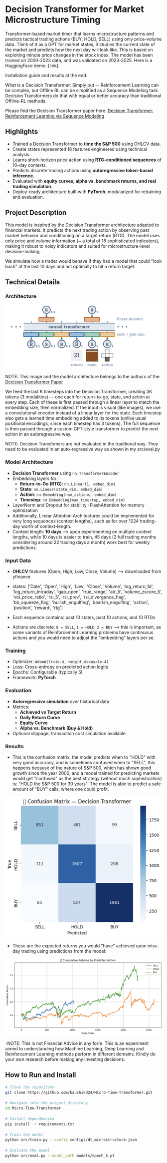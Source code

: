 # Decision Transformer for Market Microstructure Timing

Transformer-based market timer that learns microstructure patterns and predicts tactical trading actions (BUY, HOLD, SELL) using only price-volume data. Think of it as a GPT for market states, it studies the current state of the market and predicts how the next day will look like. This is based on exploiting minute price changes in the stock index. The model has been trained on 2000-2023 data, and was validated on 2023-2025. Here is a HuggingFace demo: [link].

Installation guide and results at the end.

What is a Decision Transformer: Simply put -- Reinforcement Learning can be complex, but Offline RL can be simplified as a Sequence Modeling task. Decision Transformers do that with equal or better accuracy than traditional Offline-RL methods.

Please find the Decision Transformer paper here: [Decision Transformer: Reinforcement Learning via Sequence Modeling](https://arxiv.org/abs/2106.01345)

## Highlights
- Trained a Decision Transformer to **time the S&P 500** using OHLCV data.
- Create states represented 18 features engineered using technical analysis.
- Learns short-horizon price action using **RTG-conditioned sequences** of 10-day contexts.
- Predicts discrete trading actions using **autoregressive token-based inference**.
- Evaluated with **equity curves, alpha vs. benchmark returns, and real trading simulation**.
- Deploy-ready architecture built with **PyTorch**, modularized for retraining and evaluation.

## Project Description
This model is inspired by the Decision Transformer architecture adapted to financial markets. It predicts the next trading action by observing past market behavior and conditioning on a target return (RTG). The model uses only price and volume information (~ a total of 18 sophisticated indicators), making it robust to noisy indicators and suited for microstructure-level decision-making.

We simulate how a trader would behave if they had a model that could "look back" at the last 10 days and act optimally to hit a return target.

## Technical Details

### Architecture

![Model Architecture](images/architecture.png)

NOTE: This image and the model architecture belongs to the authors of the [Decision Transformer Paper](https://arxiv.org/abs/2106.01345)

We feed the last K timesteps into the Decision Transformer, creating 3K tokens (3 modalities) — one each for return-to-go, state, and action at every step. Each of these is first passed through a linear layer to match the embedding size, then normalized. If the input is visual (like images), we use a convolutional encoder instead of a linear layer for the state. Each timestep also gets a learned time embedding added to its tokens (unlike usual positional encodings, since each timestep has 3 tokens). The full sequence is then passed through a custom GPT-style transformer to predict the next action in an autoregressive way.

NOTE: Decision Transfomers are not evaluated in the traditional way. They need to be evaluated in an auto-regressive way as shown in my src/eval.py

### Model Architecture
- **Decision Transformer** using `nn.TransformerEncoder`
- Embedding layers for:
  - **Return-to-Go (RTG)**: `nn.Linear(1, embed_dim)`
  - **State**: `nn.Linear(state_dim, embed_dim)`
  - **Action**: `nn.Embedding(num_actions, embed_dim)`
  - **Timestep**: `nn.Embedding(max_timestep, embed_dim)`
- LayerNorm and Dropout for stability
-FlashAttention for memory optimization
- Additionally, Linear Attention Architectures could be implemented for very long sequences (context lengths), such as for over 1024 trading-day worth of context-length.
- Context length: **10 days** --> upon experimenting on multiple context lengths, while 10 days is easier to train, 45 days (2 full trading months considering around 22 trading days a month) work best for weekly predictions. 

### Input Data
- **OHLCV** features (Open, High, Low, Close, Volume) --> downloaded from yfinance

- states: ['Date', 'Open', 'High', 'Low', 'Close', 'Volume', 'log_return_1d',
        'log_return_intraday', 'gap_open', 'true_range', 'atr_5',
        'volume_zscore_5', 'vol_price_ratio', 'rsi_5', 'rsi_prev',
       'rsi_divergence_flag', 'bb_squeeze_flag', 'bullish_engulfing',
       'bearish_engulfing', 'action', 'position', 'reward', 'rtg']

- Each sequence contains: past 10 states, past 10 actions, and 10 RTGs
- Actions are discrete: `0 = SELL`, `1 = HOLD`, `2 = BUY` --> this is important, as some variants of Reinforcement Learning problems have continuous actions and you would need to adjust the "embedding" layers per se.

### Training
- Optimizer: `AdamW(lr=1e-4, weight_decay=1e-4)`
- Loss: Cross-entropy on predicted action logits
- Epochs: Configurable (typically 5)
- Framework: **PyTorch**

### Evaluation
- **Autoregressive simulation** over historical data
- Metrics:
  - **Achieved vs Target Return**
  - **Daily Return Curve**
  - **Equity Curve**
  - **Alpha vs. Benchmark (Buy & Hold)**
- Optional slippage, transaction cost simulation available

### Results
- This is the confusion matrix, the model predicts when to "HOLD" with very good accuracy, and is sometimes confused when to "SELL", this happens because of the nature of S&P 500, which has shown good growth since the year 2000, and a model trained for predicting markets would get "confused" as the best strategy (without much sophistication) is: "HOLD the S&P 500 for 30 years". The model is able to predict a safe amount of "BUY" calls, where one could profit.

![Confusion Matrix](images/confusionm.png)

- These are the expected returns you would "have" achieved upon intra-day trading using predictions from the model:

![Returns](images/returns.png)

-NOTE: This is not Financial Advice in any form. This is an experiment aimed to understanding how Machine Learning, Deep Learning and Reinforcement Learning methods perform in different domains. Kindly do your own research before making any investing decisions.

## How to Run and Install

```bash
# Clone the repository
git clone https://github.com/kaushikd24/Micro-Time-Transformer.git

# Navigate into the project directory
cd Micro-Time-Transformer

# Install dependencies
pip install -r requirements.txt

# Train the model
python src/train.py --config configs/dt_microstructure.json

# Evaluate the model
python src/eval.py --model_path models/epoch_5.pt
```